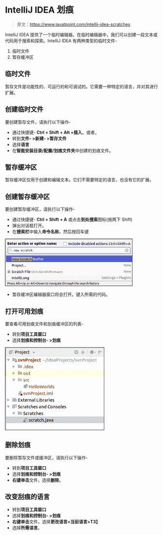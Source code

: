 # IntelliJ IDEA 划痕

> 原文：<https://www.javatpoint.com/intellij-idea-scratches>

IntelliJ IDEA 提供了一个临时编辑器。在临时编辑器中，我们可以创建一段文本或代码用于搜索和探索。IntelliJ IDEA 有两种类型的临时文件-

1.  临时文件
2.  暂存缓冲区

## 临时文件

暂存文件是功能性的、可运行的和可调试的。它需要一种特定的语言，并对其进行扩展。

## 创建临时文件

要创建暂存文件，请执行以下操作-

*   通过快捷键- **Ctrl + Shift + Alt +插入**。或者，
*   转到**文件- >新建- >暂存文件**
*   选择**语言**
*   在**智能安装目录/配置/划痕文件夹**中创建的划痕文件。

## 暂存缓冲区

暂存缓冲区仅用于创建和编辑文本。它们不需要特定的语言，也没有它的扩展。

## 创建暂存缓冲区

要创建暂存缓冲区，请执行以下操作-

*   通过快捷键- **Ctrl + Shift + A** 或点击**到处搜索**图标(按两下 Shift)
*   弹出对话框打开。
*   在**搜索栏**中输入**命令名称**，然后按回车键

![IntelliJ IDEA Scratches](img/4258e9561b363ddc170e2e7d117cfae7.png)

*   暂存缓冲区编辑器窗口将会打开。键入所需的代码。

## 打开可用划痕

要查看可用划痕文件和划痕缓冲区的列表-

*   转到**项目工具窗口**
*   选择**划痕和控制台- >划痕**

![IntelliJ IDEA Scratches](img/2db5b3e82354e7c7b19af2ada79b69dc.png)

## 删除划痕

要删除暂存文件或缓冲区，请执行以下操作-

*   转到**项目工具窗口**
*   选择**划痕和控制台- >划痕**
*   **右键单击**文件，选择**删除**。

## 改变刮痕的语言

*   转到**项目工具窗口**
*   选择**划痕和控制台- >划痕**
*   **右键单击**文件，选择**更改语言<当前语言>T3】**
*   选择**所需语言**。